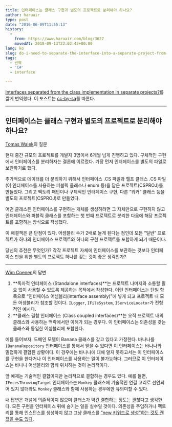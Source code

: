 ```yaml
---
title: 인터페이스는 클래스 구현과 별도의 프로젝트로 분리해야 하나요?
author: haruair
type: post
date: "2016-06-09T11:55:13"
history:
  - 
    from: https://www.haruair.com/blog/3627
    movedAt: 2018-09-13T22:02:42+00:00
lang: ko
slug: do-i-need-to-separate-the-interface-into-a-separate-project-from-the-class-implementation
tags:
  - 번역
  - 'C#'
  - interface

---
```

[Interfaces separated from the class implementation in separate projects?][1]를 짧게 번역했다. 이 포스트는 [cc-by-sa][2]를 따른다.

* * *

## 인터페이스는 클래스 구현과 별도의 프로젝트로 분리해야 하나요?

[Tomas Walek][3]의 질문

현재 중간 규모의 프로젝트를 개발자 3명이서 6개월 넘게 진행하고 있다. 구체적인 구현에서 인터페이스를 분리하자는 결론에 이르렀다. 가장 먼저 인터페이스를 별도의 파일로 보관하기로 했다.

추가적으로 데이터를 더 분리하기 위해서 인터페이스 .CS 파일과 헬프 클래스 .CS 파일(이 인터페이스를 사용하는 퍼블릭 클래스나 enum 등)을 담은 프로젝트(CSPROJ)를 만들었다. 그리고 팩토리 패턴이나 구체적인 인터페이스 구현, 다른 &#8220;워커&#8221; 클래스 등을 별도의 프로젝트(CSPROJ)로 만들었다.

어떤 클래스든 인터페이스를 구현하는 개체를 생성하려면 그 자체만으로 구현하지 않고 인터페이스와 퍼블릭 클래스를 포함하는 첫 번째 프로젝트로 분리한 다음에 해당 프로젝트를 포함하는 방식으로 작성했다.

이 해결책은 큰 단점이 있다. 어셈블리 수가 2배로 늘게 된다는 점인데 모든 &#8220;일반&#8221; 프로젝트가 하나의 인터페이스 프로젝트와 하나의 구현 프로젝트를 포함하게 되기 때문이다.

당신의 추천은 무엇인가? 각각 프로젝트 자체에 인터페이스를 보관하는 것보다 인터페이스 만을 위한 별도의 프로젝트 하나를 갖는 것이 좋은 생각인가?

* * *

[Wim Coenen][4]의 답변

  1. **독자적 인터페이스 (Standalone interfaces)**는 프로젝트 나머지와 소통할 필요 없이 사용할 수 있도록 제공하는 목적에서 작성한다. 이런 인터페이스는 단일 항목으로 &#8220;인터페이스 어셈블리(interface assembly)&#8221;에 넣게 되고 프로젝트 내 모든 어셈블리가 참조할 것이다. `ILogger`, `IFileSystem`, `IServiceLocator`가 전형적인 예시다.
  2. **클래스 결합 인터페이스 (Class coupled interfaces)**는 오직 프로젝트 내의 클래스와 사용하는 맥락에서만 이해가 되는 경우다. 이 인터페이스는 의존성을 갖는 클래스와 동일한 어셈블리에 포함한다.

예를 들어보자. 도메인 모델이 Banana 클래스를 갖고 있다고 가정한다. 바나나를 `IBananaRepository` 인터페이스를 통해서 얻을 수 있다면 이 인터페이스는 바나나와 밀접하게 결합된 상황이다. 이 경우에는 바나나에 대해 알지 못하고서는 이 인터페이스를 구현을 한다거나 이 인터페이스를 사용하는 일이 불가능하다. 그러므로 이 인터페이스는 바나나 어셈블리와 함께 위치하는 것이 논리적이다.

앞 예제는 기술적인 결합이지만 논리적으로 결합하는 경우도 있다. 예를 들면, `IFecesThrowingTarget` 인터페이스는 `Monkey` 클래스에 기술적인 연결 고리로 선언되어 있지 않더라도 `Monkey` 클래스와 함께 사용하는 경우에만 유의미할 수 있다.

내 답변은 개념에 의존적이지 않으며 클래스가 약간 결합하는 정도는 괜찮다고 생각한다. 모든 구현을 인터페이스 뒤에 숨기는 일을 실수일 것이다. 의존성을 주입하거나 팩토리를 통해 인스턴스를 생성하지 않고 그냥 클래스를 [&#8220;new 키워드로 생성&#8221;하는 것도 괜찮을 수도 있다][5].

 [1]: http://stackoverflow.com/questions/1638240/interfaces-separated-from-the-class-implementation-in-separate-projects
 [2]: http://creativecommons.org/licenses/by-sa/3.0/
 [3]: http://stackoverflow.com/users/95467/tomas-walek
 [4]: http://stackoverflow.com/users/52626/wim-coenen
 [5]: http://googletesting.blogspot.com.au/2008/10/to-new-or-not-to-new.html
